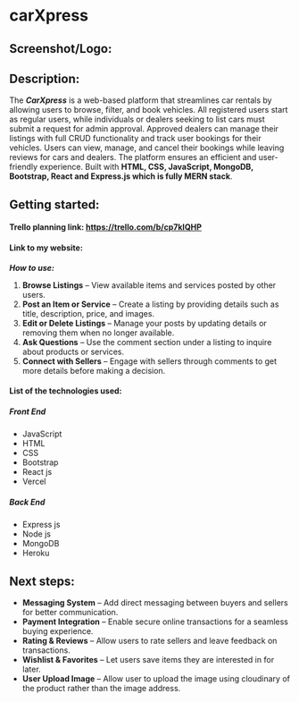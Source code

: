 # carXpress

## Screenshot/Logo: 



## Description: 
The ***CarXpress*** is a web-based platform that streamlines car rentals by allowing users to browse, filter, and book vehicles. All registered users start as regular users, while individuals or dealers seeking to list cars must submit a request for admin approval. Approved dealers can manage their listings with full CRUD functionality and track user bookings for their vehicles. Users can view, manage, and cancel their bookings while leaving reviews for cars and dealers. The platform ensures an efficient and user-friendly experience. Built with **HTML, CSS, JavaScript, MongoDB, Bootstrap, React and Express.js which is fully MERN stack**.

## Getting started: 

#### Trello planning link: https://trello.com/b/cp7klQHP
#### Link to my website: 

***How to use:***

1. **Browse Listings** – View available items and services posted by other users.  
2. **Post an Item or Service** – Create a listing by providing details such as title, description, price, and images.  
3. **Edit or Delete Listings** – Manage your posts by updating details or removing them when no longer available.  
4. **Ask Questions** – Use the comment section under a listing to inquire about products or services.  
5. **Connect with Sellers** – Engage with sellers through comments to get more details before making a decision.  
            
#### List of the technologies used:

##### Front End
* JavaScript
* HTML
* CSS
* Bootstrap
* React js
* Vercel

##### Back End
* Express js
* Node js
* MongoDB
* Heroku


## Next steps: 
- **Messaging System** – Add direct messaging between buyers and sellers for better communication.  
- **Payment Integration** – Enable secure online transactions for a seamless buying experience.  
- **Rating & Reviews** – Allow users to rate sellers and leave feedback on transactions.  
- **Wishlist & Favorites** – Let users save items they are interested in for later.  
- **User Upload Image** – Allow user to upload the image using cloudinary of the product rather than the image address.  
